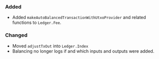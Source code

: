 ### Added

- Added `makeAutoBalancedTransactionWithUtxoProvider` and related functions to `Ledger.Fee`.

### Changed

- Moved `adjustTxOut` into `Ledger.Index`
- Balancing no longer logs if and which inputs and outputs were added.
